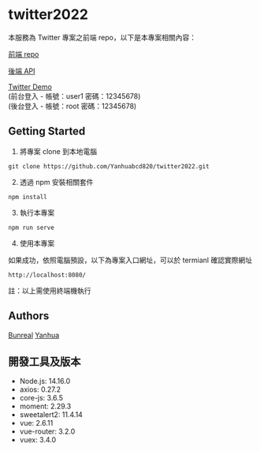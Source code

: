 # twitter2022

本服務為 Twitter 專案之前端 repo，以下是本專案相關內容：

[前端 repo](https://github.com/Yanhuabcd820/twitter2022)

[後端 API](https://github.com/GallonShih/twitter-api-2020)

[Twitter Demo](https://yanhuabcd820.github.io/twitter2022/)  
(前台登入 - 帳號：user1 密碼：12345678)  
(後台登入 - 帳號：root 密碼：12345678)

## Getting Started

1. 將專案 clone 到本地電腦

```
git clone https://github.com/Yanhuabcd820/twitter2022.git
```

2. 透過 npm 安裝相關套件

```
npm install
```

3. 執行本專案

```
npm run serve
```

4. 使用本專案

如果成功，依照電腦預設，以下為專案入口網址，可以於 termianl 確認實際網址

```
http://localhost:8080/
```

註：以上需使用終端機執行

## Authors

[Bunreal](https://github.com/Bunreal)
[Yanhua](https://github.com/Yanhuabcd820)

## 開發工具及版本

- Node.js: 14.16.0
- axios: 0.27.2
- core-js: 3.6.5
- moment: 2.29.3
- sweetalert2: 11.4.14
- vue: 2.6.11
- vue-router: 3.2.0
- vuex: 3.4.0
